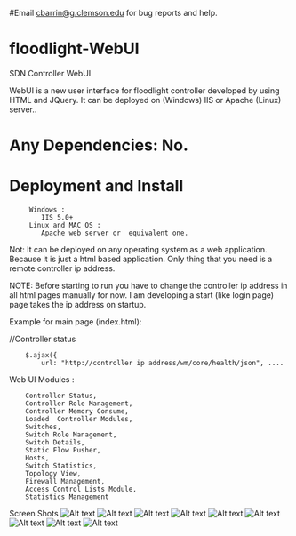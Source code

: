 #Email cbarrin@g.clemson.edu for bug reports and help.

# floodlight-WebUI
SDN Controller  WebUI

WebUI is a new user interface for floodlight controller developed by using HTML and JQuery. It can be deployed on (Windows) IIS or Apache (Linux) server..

# Any  Dependencies: No.

# Deployment and Install
         Windows :
            IIS 5.0+
         Linux and MAC OS :
            Apache web server or  equivalent one.
    
Not: It can be deployed on any operating system as a web application. Because it is just a html based application. Only thing that you need is a remote controller ip address.
 

NOTE: Before starting to run you have to change the controller ip address in all html pages manually for now. I am developing a start (like login page) page takes the ip address on startup.


Example for main page (index.html):  

 //Controller status
 
        $.ajax({
            url: "http://controller ip address/wm/core/health/json", ....

Web UI Modules : 

        Controller Status,
        Controller Role Management,
        Controller Memory Consume,
        Loaded  Controller Modules,
        Switches,
        Switch Role Management,
        Switch Details,
        Static Flow Pusher,
        Hosts,
        Switch Statistics,
        Topology View,
        Firewall Management,
        Access Control Lists Module,
        Statistics Management

Screen Shots 
![Alt text](/images/0.jpg?raw=true "Optional Title")
![Alt text](/images/1.jpg?raw=true "Optional Title")
![Alt text](/images/2.jpg?raw=true "Optional Title")
![Alt text](/images/3.jpg?raw=true "Optional Title")
![Alt text](/images/4.jpg?raw=true "Optional Title")
![Alt text](/images/5.jpg?raw=true "Optional Title")
![Alt text](/images/6.jpg?raw=true "Optional Title")
![Alt text](/images/7.jpg?raw=true "Optional Title")
![Alt text](/images/8.jpg?raw=true "Optional Title")
